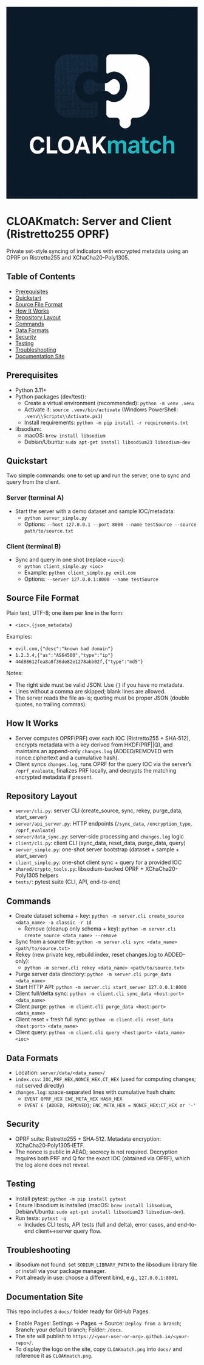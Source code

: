 <p align="center">
  <img src="CLOAKmatch.png" alt="CLOAKmatch logo" width="520" />
</p>

# CLOAKmatch: Server and Client (Ristretto255 OPRF)

Private set-style syncing of indicators with encrypted metadata using an OPRF on Ristretto255 and XChaCha20-Poly1305.

## Table of Contents
- [Prerequisites](#prerequisites)
- [Quickstart](#quickstart)
- [Source File Format](#source-file-format)
- [How It Works](#how-it-works)
- [Repository Layout](#repository-layout)
- [Commands](#commands)
- [Data Formats](#data-formats)
- [Security](#security)
- [Testing](#testing)
- [Troubleshooting](#troubleshooting)
 - [Documentation Site](#documentation-site)

## Prerequisites

- Python 3.11+
- Python packages (dev/test):
  - Create a virtual environment (recommended): `python -m venv .venv`
  - Activate it: `source .venv/bin/activate` (Windows PowerShell: `.venv\\Scripts\\Activate.ps1`)
  - Install requirements: `python -m pip install -r requirements.txt`
- libsodium:
  - macOS: `brew install libsodium`
  - Debian/Ubuntu: `sudo apt-get install libsodium23 libsodium-dev`

## Quickstart

Two simple commands: one to set up and run the server, one to sync and query from the client.

### Server (terminal A)
- Start the server with a demo dataset and sample IOC/metadata:
  - `python server_simple.py`
  - Options: `--host 127.0.0.1 --port 8000 --name testSource --source path/to/source.txt`

### Client (terminal B)
- Sync and query in one shot (replace `<ioc>`):
  - `python client_simple.py <ioc>`
  - Example: `python client_simple.py evil.com`
  - Options: `--server 127.0.0.1:8000 --name testSource`

## Source File Format

Plain text, UTF-8; one item per line in the form:

- `<ioc>,{json_metadata}`

Examples:

- `evil.com,{"desc":"known bad domain"}`
- `1.2.3.4,{"as":"AS64500","type":"ip"}`
- `44d88612fea8a8f36de82e1278abb02f,{"type":"md5"}`

Notes:

- The right side must be valid JSON. Use `{}` if you have no metadata.
- Lines without a comma are skipped; blank lines are allowed.
- The server reads the file as-is; quoting must be proper JSON (double quotes, no trailing commas).

## How It Works
- Server computes OPRF(PRF) over each IOC (Ristretto255 + SHA‑512), encrypts metadata with a key derived from HKDF(PRF||Q), and maintains an append-only `changes.log` (ADDED/REMOVED with nonce:ciphertext and a cumulative hash).
- Client syncs `changes.log`, runs OPRF for the query IOC via the server’s `/oprf_evaluate`, finalizes PRF locally, and decrypts the matching encrypted metadata if present.

## Repository Layout
- `server/cli.py`: server CLI (create_source, sync, rekey, purge_data, start_server)
- `server/api_server.py`: HTTP endpoints (`/sync_data`, `/encryption_type`, `/oprf_evaluate`)
- `server/data_sync.py`: server-side processing and `changes.log` logic
- `client/cli.py`: client CLI (sync_data, reset_data, purge_data, query)
- `server_simple.py`: one-shot server bootstrap (dataset + sample + start_server)
- `client_simple.py`: one-shot client sync + query for a provided IOC
- `shared/crypto_tools.py`: libsodium-backed OPRF + XChaCha20-Poly1305 helpers
- `tests/`: pytest suite (CLI, API, end-to-end)

## Commands
- Create dataset schema + key: `python -m server.cli create_source <data_name> -a classic -r 1d`
  - Remove (cleanup only schema + key): `python -m server.cli create_source <data_name> --remove`
- Sync from a source file: `python -m server.cli sync <data_name> <path/to/source.txt>`
- Rekey (new private key, rebuild index, reset changes.log to ADDED-only):
  - `python -m server.cli rekey <data_name> <path/to/source.txt>`
- Purge server data directory: `python -m server.cli purge_data <data_name>`
- Start HTTP API: `python -m server.cli start_server 127.0.0.1:8000`
- Client full/delta sync: `python -m client.cli sync_data <host:port> <data_name>`
- Client purge: `python -m client.cli purge_data <host:port> <data_name>`
- Client reset + fresh full sync: `python -m client.cli reset_data <host:port> <data_name>`
- Client query: `python -m client.cli query <host:port> <data_name> <ioc>`

## Data Formats
- Location: `server/data/<data_name>/`
- `index.csv`: `IOC,PRF_HEX,NONCE_HEX,CT_HEX` (used for computing changes; not served directly)
- `changes.log`: space-separated lines with cumulative hash chain:
  - `EVENT OPRF_HEX ENC_META_HEX HASH_HEX`
  - `EVENT ∈ {ADDED, REMOVED}`; `ENC_META_HEX = NONCE_HEX:CT_HEX or '-'`

## Security
- OPRF suite: Ristretto255 + SHA‑512. Metadata encryption: XChaCha20‑Poly1305‑IETF.
- The nonce is public in AEAD; secrecy is not required. Decryption requires both PRF and Q for the exact IOC (obtained via OPRF), which the log alone does not reveal.

## Testing
- Install pytest: `python -m pip install pytest`
- Ensure libsodium is installed (macOS: `brew install libsodium`, Debian/Ubuntu: `sudo apt-get install libsodium23 libsodium-dev`).
- Run tests: `pytest -q`
  - Includes CLI tests, API tests (full and delta), error cases, and end-to-end client↔server query flow.

## Troubleshooting
- libsodium not found: set `SODIUM_LIBRARY_PATH` to the libsodium library file or install via your package manager.
- Port already in use: choose a different bind, e.g., `127.0.0.1:8001`.

## Documentation Site

This repo includes a `docs/` folder ready for GitHub Pages.

- Enable Pages: Settings → Pages → Source: `Deploy from a branch`; Branch: your default branch; Folder: `/docs`.
- The site will publish to `https://<your-user-or-org>.github.io/<your-repo>/`.
- To display the logo on the site, copy `CLOAKmatch.png` into `docs/` and reference it as `CLOAKmatch.png`.
